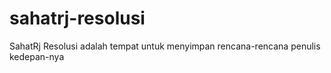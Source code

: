 # sahatrj-resolusi
SahatRj Resolusi adalah tempat untuk menyimpan rencana-rencana penulis kedepan-nya 
